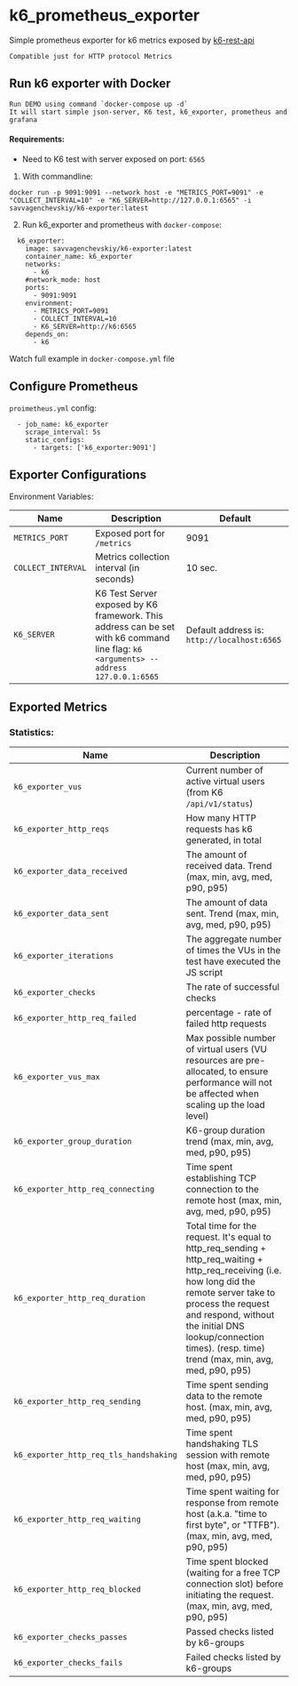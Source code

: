# k6_prometheus_exporter
Simple prometheus exporter for k6 metrics exposed by [k6-rest-api](https://k6.io/docs/misc/k6-rest-api/)

```
Compatible just for HTTP protocol Metrics
```

## Run k6 exporter with Docker
``` 
Run DEMO using command `docker-compose up -d`
It will start simple json-server, K6 test, k6_exporter, prometheus and grafana
```

#### Requirements:
* Need to K6 test with server exposed on port: `6565`


1. With commandline:
``` 
docker run -p 9091:9091 --network host -e "METRICS_PORT=9091" -e "COLLECT_INTERVAL=10" -e "K6_SERVER=http://127.0.0.1:6565" -i savvagenchevskiy/k6-exporter:latest
```
2. Run k6_exporter and prometheus with `docker-compose`:
```
  k6_exporter:
    image: savvagenchevskiy/k6-exporter:latest
    container_name: k6_exporter
    networks: 
      - k6
    #network_mode: host
    ports:
      - 9091:9091
    environment:
      - METRICS_PORT=9091
      - COLLECT_INTERVAL=10
      - K6_SERVER=http://k6:6565
    depends_on: 
      - k6
```
Watch full example in `docker-compose.yml` file

## Configure Prometheus
`proimetheus.yml` config:
``` 
  - job_name: k6_exporter
    scrape_interval: 5s
    static_configs:
      - targets: ['k6_exporter:9091']
```



## Exporter Configurations
Environment Variables:

Name | Description | Default
----|----|----|
`METRICS_PORT` | Exposed port for `/metrics`| 9091 |
`COLLECT_INTERVAL` | Metrics collection interval (in seconds) | 10 sec. |
`K6_SERVER` | K6 Test Server exposed by K6 framework. This address can be set with k6 command line flag: `k6 <arguments> --address 127.0.0.1:6565` | Default address is: `http://localhost:6565` |




## Exported Metrics

### Statistics:
Name | Description
----|----|
`k6_exporter_vus` | Current number of active virtual users (from K6 `/api/v1/status`) |
`k6_exporter_http_reqs` | How many HTTP requests has k6 generated, in total |
`k6_exporter_data_received` | The amount of received data. Trend (max, min, avg, med, p90, p95) |
`k6_exporter_data_sent` | The amount of data sent. Trend (max, min, avg, med, p90, p95) |
`k6_exporter_iterations` | The aggregate number of times the VUs in the test have executed the JS script |
`k6_exporter_checks` | The rate of successful checks |
`k6_exporter_http_req_failed` | percentage - rate of failed http requests |
`k6_exporter_vus_max` | Max possible number of virtual users (VU resources are pre-allocated, to ensure performance will not be affected when scaling up the load level)|
`k6_exporter_group_duration` | K6-group duration trend (max, min, avg, med, p90, p95) |
`k6_exporter_http_req_connecting` | Time spent establishing TCP connection to the remote host (max, min, avg, med, p90, p95) |
`k6_exporter_http_req_duration` | Total time for the request. It's equal to http_req_sending + http_req_waiting + http_req_receiving (i.e. how long did the remote server take to process the request and respond, without the initial DNS lookup/connection times). (resp. time) trend (max, min, avg, med, p90, p95) |
`k6_exporter_http_req_sending` | Time spent sending data to the remote host. (max, min, avg, med, p90, p95) |
`k6_exporter_http_req_tls_handshaking` | Time spent handshaking TLS session with remote host (max, min, avg, med, p90, p95) |
`k6_exporter_http_req_waiting` | Time spent waiting for response from remote host (a.k.a. \"time to first byte\", or \"TTFB\").  (max, min, avg, med, p90, p95) |
`k6_exporter_http_req_blocked` | Time spent blocked (waiting for a free TCP connection slot) before initiating the request. (max, min, avg, med, p90, p95) |
`k6_exporter_checks_passes` | Passed checks listed by k6-groups |
`k6_exporter_checks_fails` | Failed checks listed by k6-groups |
